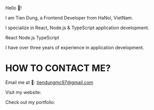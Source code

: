 Hello 👋!

I am Tien Dung, a Frontend Developer from HaNoi, VietNam.

I specialize in React, Node.js & TypeScript application development.

React Node.js TypeScript

I have over three years of experience in application development.

# HOW TO CONTACT ME?
Email me at 📧: tiendungmc97@gmail.com

Visit my website: 

Check out my portfolio: 

